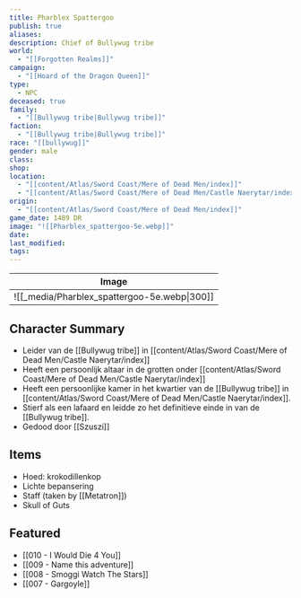 ```yaml
---
title: Pharblex Spattergoo
publish: true
aliases: 
description: Chief of Bullywug tribe
world:
  - "[[Forgotten Realms]]"
campaign:
  - "[[Hoard of the Dragon Queen]]"
type:
  - NPC
deceased: true
family:
  - "[[Bullywug tribe|Bullywug tribe]]"
faction:
  - "[[Bullywug tribe|Bullywug tribe]]"
race: "[[bullywug]]"
gender: male
class: 
shop: 
location:
  - "[[content/Atlas/Sword Coast/Mere of Dead Men/index]]"
  - "[[content/Atlas/Sword Coast/Mere of Dead Men/Castle Naerytar/index]]"
origin:
  - "[[content/Atlas/Sword Coast/Mere of Dead Men/index]]"
game_date: 1489 DR
image: "![[Pharblex_spattergoo-5e.webp]]"
date: 
last_modified: 
tags: 
---
```


| Image                                               |
| --------------------------------------------------- |
| ![[_media/Pharblex_spattergoo-5e.webp\|300]] |

## Character Summary
- Leider van de [[Bullywug tribe]] in [[content/Atlas/Sword Coast/Mere of Dead Men/Castle Naerytar/index]]
- Heeft een persoonlijk altaar in de grotten onder [[content/Atlas/Sword Coast/Mere of Dead Men/Castle Naerytar/index]]
- Heeft een persoonlijke kamer in het kwartier van de  [[Bullywug tribe]] in [[content/Atlas/Sword Coast/Mere of Dead Men/Castle Naerytar/index]].
- Stierf als een lafaard en leidde zo het definitieve einde in van de [[Bullywug tribe]].
- Gedood door [[Szuszi]]
## Items
- Hoed: krokodillenkop
- Lichte bepansering
- Staff (taken by [[Metatron]])
- Skull of Guts
## Featured
- [[010 - I Would Die 4 You]]
- [[009 - Name this adventure]]
- [[008 - Smoggi Watch The Stars]]
- [[007 - Gargoyle]]





